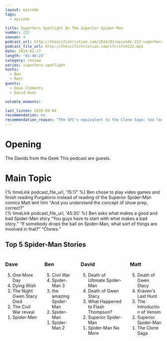 ```yaml
---
layout: episode
tags:
  - episode

title: Superhero Spotlight On The Superior Spider-Man
number: 222
season: 4
podcast_url: http://thescifichristian.com/2014/01/episode-222-superhero-spotlight-on-the-superior-spider-man/
podcast_file_url: http://thescifichristian.com/sfc/sfc0222.mp3
date: 2014-01-17
length: '01:46:23'
category: review
series: superhero-spotlight
hosts:
  - Ben
  - Matt
guests:
  - Dave Clements
  - David Hunt

notable_moments:

last_listen: 2019-09-04
recommendation: no
recommendation_reason: "The SFC's equivalent to the Clone Saga: too long and a little dull"
---
```

# Opening
The Davids from the Geek This podcast are guests.



# Main Topic
<div class="quote">
  {% timeLink podcast_file_url, '15:17' %}
  <span class="quote-context is-size-6">Ben chose to play video games and finish reading Purgatorio instead of reading of the Superior Spider-Man comics Matt lent him</span>
  <q class="matt">And you understand the concept of show prep, correct?</q>
</div>

<div class="quote">
  {% timeLink podcast_file_url, '45:30' %}
  <span class="quote-context is-size-6">Ben asks what makes a good and bad Spider-Man story</span>
  <q class="matt">You guys have to start with what makes a bad story.</q>
  <q class="ben">If somebody drops the ball on Spider-Man, what sort of things are involved in that?</q>
  <q data-name="David">Clones.</q>
</div>

<div class="top-five">
  <h2 class="has-text-centered">Top 5 Spider-Man Stories</h2>
  <div class="columns">
    <div class="column guest">
      <h3>Dave</h3>
      <ol reversed>
        <li>One More Day
        <li>Dying Wish
        <li>The Night Gwen Stacy Died
        <li>The Civil War reveal
        <li>Spider-Men
      </ol>
    </div>
    <div class="column ben">
      <h3>Ben</h3>
      <ol reversed>
        <li>Civil War 
        <li>Spider-Man 3
        <li>the amazing Spider-Man 
        <li>Spider-Man 
        <li>Spider-Man 2
      </ol>
    </div>
    <div class="column guest">
      <h3>David</h3>
      <ol reversed>
        <li>Death of Ultimate Spider-Man 
        <li>Death of Gwen Stacy 
        <li>What Happened to Flash Thompson? 
        <li>Superior Spider-Man 
        <li>Spider-Man No More 
      </ol>
    </div>
    <div class="column matt">
      <h3>Matt</h3>
      <ol reversed>
        <li>Death of Gwen Stacy 
        <li>Kraven's Last Hunt 
        <li>The Introduction of Venom
        <li>Superior Spider-Man 
        <li>The Clone Saga
      </ol>
    </div>
  </div>
</div>